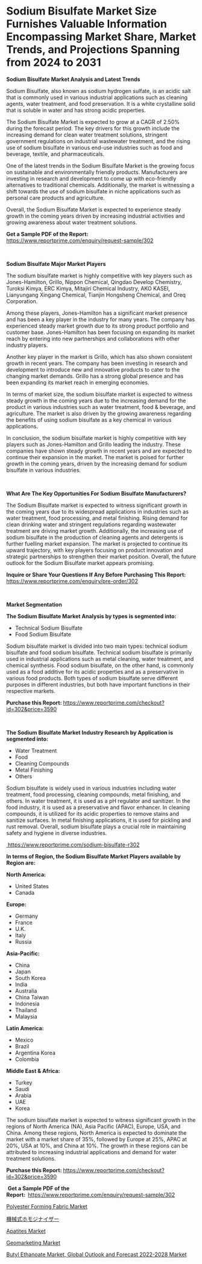 <p><h1>Sodium Bisulfate Market Size Furnishes Valuable Information Encompassing Market Share, Market Trends, and Projections Spanning from 2024 to 2031</h1></p><p><strong>Sodium Bisulfate Market Analysis and Latest Trends</strong></p>
<p><p>Sodium Bisulfate, also known as sodium hydrogen sulfate, is an acidic salt that is commonly used in various industrial applications such as cleaning agents, water treatment, and food preservation. It is a white crystalline solid that is soluble in water and has strong acidic properties.</p><p>The Sodium Bisulfate Market is expected to grow at a CAGR of 2.50% during the forecast period. The key drivers for this growth include the increasing demand for clean water treatment solutions, stringent government regulations on industrial wastewater treatment, and the rising use of sodium bisulfate in various end-use industries such as food and beverage, textile, and pharmaceuticals.</p><p>One of the latest trends in the Sodium Bisulfate Market is the growing focus on sustainable and environmentally friendly products. Manufacturers are investing in research and development to come up with eco-friendly alternatives to traditional chemicals. Additionally, the market is witnessing a shift towards the use of sodium bisulfate in niche applications such as personal care products and agriculture.</p><p>Overall, the Sodium Bisulfate Market is expected to experience steady growth in the coming years driven by increasing industrial activities and growing awareness about water treatment solutions.</p></p>
<p><strong>Get a Sample PDF of the Report:&nbsp;</strong> <a href="https://www.reportprime.com/enquiry/request-sample/302">https://www.reportprime.com/enquiry/request-sample/302</a></p>
<p>&nbsp;</p>
<p><strong>Sodium Bisulfate Major Market Players</strong></p>
<p><p>The sodium bisulfate market is highly competitive with key players such as Jones-Hamilton, Grillo, Nippon Chemical, Qingdao Develop Chemistry, Turoksi Kimya, ERC Kimya, Mitajiri Chemical Industry, AKO KASEI, Lianyungang Xingang Chemical, Tianjin Hongsheng Chemical, and Oreq Corporation. </p><p>Among these players, Jones-Hamilton has a significant market presence and has been a key player in the industry for many years. The company has experienced steady market growth due to its strong product portfolio and customer base. Jones-Hamilton has been focusing on expanding its market reach by entering into new partnerships and collaborations with other industry players.</p><p>Another key player in the market is Grillo, which has also shown consistent growth in recent years. The company has been investing in research and development to introduce new and innovative products to cater to the changing market demands. Grillo has a strong global presence and has been expanding its market reach in emerging economies.</p><p>In terms of market size, the sodium bisulfate market is expected to witness steady growth in the coming years due to the increasing demand for the product in various industries such as water treatment, food & beverage, and agriculture. The market is also driven by the growing awareness regarding the benefits of using sodium bisulfate as a key chemical in various applications.</p><p>In conclusion, the sodium bisulfate market is highly competitive with key players such as Jones-Hamilton and Grillo leading the industry. These companies have shown steady growth in recent years and are expected to continue their expansion in the market. The market is poised for further growth in the coming years, driven by the increasing demand for sodium bisulfate in various industries.</p></p>
<p>&nbsp;</p>
<p><strong>What Are The Key Opportunities For Sodium Bisulfate Manufacturers?</strong></p>
<p><p>The Sodium Bisulfate market is expected to witness significant growth in the coming years due to its widespread applications in industries such as water treatment, food processing, and metal finishing. Rising demand for clean drinking water and stringent regulations regarding wastewater treatment are driving market growth. Additionally, the increasing use of sodium bisulfate in the production of cleaning agents and detergents is further fuelling market expansion. The market is projected to continue its upward trajectory, with key players focusing on product innovation and strategic partnerships to strengthen their market position. Overall, the future outlook for the Sodium Bisulfate market appears promising.</p></p>
<p><strong>Inquire or Share Your Questions If Any Before Purchasing This Report:</strong> <a href="https://www.reportprime.com/enquiry/pre-order/302">https://www.reportprime.com/enquiry/pre-order/302</a></p>
<p>&nbsp;</p>
<p><strong>Market Segmentation</strong></p>
<p><strong>The Sodium Bisulfate Market Analysis by types is segmented into:</strong></p>
<p><ul><li>Technical Sodium Bisulfate</li><li>Food Sodium Bisulfate</li></ul></p>
<p><p>Sodium bisulfate market is divided into two main types: technical sodium bisulfate and food sodium bisulfate. Technical sodium bisulfate is primarily used in industrial applications such as metal cleaning, water treatment, and chemical synthesis. Food sodium bisulfate, on the other hand, is commonly used as a food additive for its acidic properties and as a preservative in various food products. Both types of sodium bisulfate serve different purposes in different industries, but both have important functions in their respective markets.</p></p>
<p><strong>Purchase this Report:&nbsp;</strong><a href="https://www.reportprime.com/checkout?id=302&price=3590">https://www.reportprime.com/checkout?id=302&price=3590</a></p>
<p>&nbsp;</p>
<p><strong>The Sodium Bisulfate Market Industry Research by Application is segmented into:</strong></p>
<p><ul><li>Water Treatment</li><li>Food</li><li>Cleaning Compounds</li><li>Metal Finishing</li><li>Others</li></ul></p>
<p><p>Sodium bisulfate is widely used in various industries including water treatment, food processing, cleaning compounds, metal finishing, and others. In water treatment, it is used as a pH regulator and sanitizer. In the food industry, it is used as a preservative and flavor enhancer. In cleaning compounds, it is utilized for its acidic properties to remove stains and sanitize surfaces. In metal finishing applications, it is used for pickling and rust removal. Overall, sodium bisulfate plays a crucial role in maintaining safety and hygiene in diverse industries.</p></p>
<p><a href="https://www.reportprime.com/sodium-bisulfate-r302">&nbsp;https://www.reportprime.com/sodium-bisulfate-r302</a></p>
<p><strong>In terms of Region, the Sodium Bisulfate Market Players available by Region are:</strong></p>
<p>
    <p> <strong> North America: </strong>
        <ul>
            <li>United States</li>
            <li>Canada</li>
        </ul>
        </p> 
    <p> <strong> Europe: </strong>
        <ul>
            <li>Germany</li>
            <li>France</li>
            <li>U.K.</li>
            <li>Italy</li>
            <li>Russia</li>
        </ul>
        </p> 
    <p> <strong> Asia-Pacific: </strong>
        <ul>
            <li>China</li>
            <li>Japan</li>
            <li>South Korea</li>
            <li>India</li>
            <li>Australia</li>
            <li>China Taiwan</li>
            <li>Indonesia</li>
            <li>Thailand</li>
            <li>Malaysia</li>
        </ul>
        </p> 
    <p> <strong> Latin America: </strong>
        <ul>
            <li>Mexico</li>
            <li>Brazil</li>
            <li>Argentina Korea</li>
            <li>Colombia</li>
        </ul>
        </p> 
    <p> <strong> Middle East & Africa: </strong>
        <ul>
            <li>Turkey</li>
            <li>Saudi</li>
            <li>Arabia</li>
            <li>UAE</li>
            <li>Korea</li>
        </ul>
    </p>
    </p>
<p><p>The sodium bisulfate market is expected to witness significant growth in the regions of North America (NA), Asia Pacific (APAC), Europe, USA, and China. Among these regions, North America is expected to dominate the market with a market share of 35%, followed by Europe at 25%, APAC at 20%, USA at 10%, and China at 10%. The growth in these regions can be attributed to increasing industrial applications and demand for water treatment solutions.</p></p>
<p><strong>Purchase this Report: </strong><a href="https://www.reportprime.com/checkout?id=302&price=3590">https://www.reportprime.com/checkout?id=302&price=3590</a></p>
<p>&nbsp;<strong>Get a Sample PDF of the Report:&nbsp;&nbsp;</strong><a href="https://www.reportprime.com/enquiry/request-sample/302">https://www.reportprime.com/enquiry/request-sample/302</a></p>
<p><strong></strong></p>
<p><p><a href="https://github.com/anggakarna133/Market-Research-Report-List-1/blob/main/polyester-forming-fabric-market.md">Polyester Forming Fabric Market</a></p><p><a href="https://medium.com/@alexsania91/%E6%A9%9F%E6%A2%B0%E5%9D%87%E8%B3%AA%E5%8C%96%E6%A9%9F%E5%B8%82%E5%A0%B4%E8%A6%8F%E6%A8%A1-%E3%82%BF%E3%82%A4%E3%83%97-%E3%82%B7%E3%83%B3%E3%82%B0%E3%83%AB%E3%83%90%E3%83%AB%E3%83%96%E3%82%A2%E3%82%BB%E3%83%B3%E3%83%96%E3%83%AA-%E3%83%84%E3%83%BC%E3%83%90%E3%83%AB%E3%83%96%E3%82%A2%E3%82%BB%E3%83%B3%E3%83%96%E3%83%AA-%E8%A3%BD%E5%93%81-%E9%A3%9F%E5%93%81-%E4%B9%B3%E8%A3%BD%E5%93%81-%E5%8C%96%E7%B2%A7%E5%93%81-%E5%8C%BB%E8%96%AC%E5%93%81-%E5%8C%96%E5%AD%A6%E5%8A%A0%E5%B7%A5-%E3%83%90%E3%82%A4%E3%82%AA%E3%83%86%E3%82%AF%E3%83%8E%E3%83%AD%E3%82%B8%E3%83%BC-%E3%81%AB%E3%82%88%E3%82%8B-%E3%82%B0%E3%83%AD%E3%83%BC%E3%83%90%E3%83%AB%E7%94%A3%E6%A5%AD%E5%88%86%E6%9E%90-%E3%82%B7%E3%82%A7%E3%82%A2-%E6%88%90%E9%95%B7-%E3%83%88%E3%83%AC%E3%83%B3%E3%83%89-%E3%81%8A-d0de97b2e0eb">機械式ホモジナイザー</a></p><p><a href="https://www.linkedin.com/pulse/apatites-market-size-growing-cagr-119-report-covers-analysis-d2ayc">Apatites Market</a></p><p><a href="https://issuu.com/reportprime-2/docs/geomarketing-market-size-2030.pptx">Geomarketing Market</a></p><p><a href="https://medium.com/@sam.gray5456/butyl-ethanoate-market-global-outlook-and-forecast-2022-2028-market-share-market-analysis-1ca23ff94942">Butyl Ethanoate Market, Global Outlook and Forecast 2022-2028 Market</a></p></p>